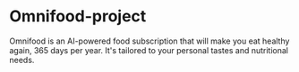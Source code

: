 # Omnifood-project
Omnifood is an AI-powered food subscription that will make you eat healthy again, 365 days per year.
It's tailored to your personal tastes and nutritional needs.
